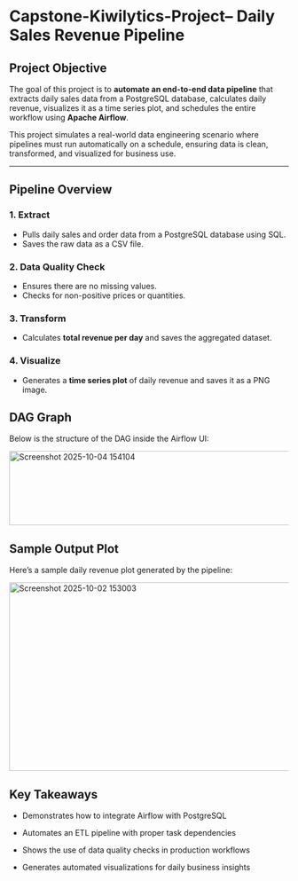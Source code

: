 # Capstone-Kiwilytics-Project– Daily Sales Revenue Pipeline

##  Project Objective
The goal of this project is to **automate an end-to-end data pipeline** that extracts daily sales data from a PostgreSQL database, calculates daily revenue, visualizes it as a time series plot, and schedules the entire workflow using **Apache Airflow**.

This project simulates a real-world data engineering scenario where pipelines must run automatically on a schedule, ensuring data is clean, transformed, and visualized for business use.

---

##  Pipeline Overview

### 1. **Extract**
- Pulls daily sales and order data from a PostgreSQL database using SQL.
- Saves the raw data as a CSV file.

### 2. **Data Quality Check**
- Ensures there are no missing values.
- Checks for non-positive prices or quantities.

### 3. **Transform**
- Calculates **total revenue per day** and saves the aggregated dataset.

### 4. **Visualize**
- Generates a **time series plot** of daily revenue and saves it as a PNG image.

## DAG Graph

Below is the structure of the DAG inside the Airflow UI:

<img width="931" height="134" alt="Screenshot 2025-10-04 154104" src="https://github.com/user-attachments/assets/ff2e7538-4cdd-4511-8cb3-cf77700649ec" />

##  Sample Output Plot

Here’s a sample daily revenue plot generated by the pipeline:

<img width="597" height="340" alt="Screenshot 2025-10-02 153003" src="https://github.com/user-attachments/assets/39d6165a-a9e1-44e2-b556-10fc5d416ed1" />

## Key Takeaways

- Demonstrates how to integrate Airflow with PostgreSQL

- Automates an ETL pipeline with proper task dependencies

- Shows the use of data quality checks in production workflows

- Generates automated visualizations for daily business insights
